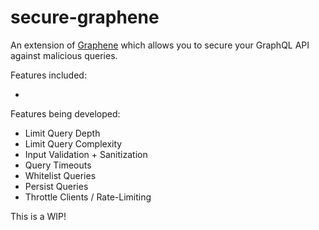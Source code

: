 # secure-graphene

An extension of [Graphene](https://github.com/graphql-python/graphene) which allows you to secure your GraphQL API against malicious queries. 

Features included: 
- <nothing yet> 

Features being developed: 

- Limit Query Depth
- Limit Query Complexity 
- Input Validation + Sanitization 
- Query Timeouts 
- Whitelist Queries 
- Persist Queries 
- Throttle Clients / Rate-Limiting 

This is a WIP! 
